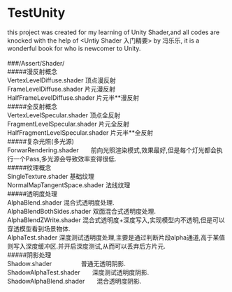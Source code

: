 # TestUnity
 this project was created for my learning of Unity Shader,and all codes are knocked with the help of \<Untiy Shader 入门精要> by 冯乐乐, it is a wonderful book for who is newcomer to Unity.<br>
<br>
###/Assert/Shader/<br>
#####漫反射概念<br>
VertexLevelDiffuse.shader     顶点漫反射<br>
FrameLevelDiffuse.shader      片元漫反射<br>
HalfFrameLevelDiffuse.shader  片元半\*\*漫反射<br>
#####全反射概念<br>
VertexLevelSpecular.shader    顶点全反射<br>
FragmentLevelSpecular.shader	片元全反射<br>
HalfFragmentLevelSpecular.shader  片元半\*\*全反射<br>
#####复杂光照(多光源)<br>
ForwarRendering.shader        前向光照渲染模式,效果最好,但是每个灯光都会执行一个Pass,多光源会导致效率变得很低.<br>
#####纹理概念<br>
SingleTexture.shader          基础纹理<br>
NormalMapTangentSpace.shader  法线纹理<br>
#####透明度处理<br>
AlphaBlend.shader             混合式透明度处理.<br>
AlphaBlendBothSides.shader    双面混合式透明度处理.<br>
AlphaBlendZWrite.shader	      混合式透明度+深度写入,实现模型内不透明,但是可以穿透模型看到场景物体.<br>
AlphaTest.shader              深度测试透明度处理,主要是通过判断片段alpha通道,高于某值则写入深度缓冲区.并开启深度测试,从而可以丢弃后方片元.<br>
#####阴影处理<br>
Shadow.shader                 普通无透明阴影.<br>
ShadowAlphaTest.shader        深度测试透明度阴影.<br>
ShadowAlphaBlend.shader       混合透明度阴影.<br>



